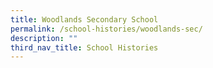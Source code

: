 ```yaml
---
title: Woodlands Secondary School
permalink: /school-histories/woodlands-sec/
description: ""
third_nav_title: School Histories
---
```


